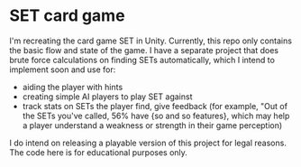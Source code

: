 # SET card game

I'm recreating the card game SET in Unity. Currently, this repo only contains the basic flow and state of the game. I have a separate project that does brute force calculations on finding SETs automatically, which I intend to implement soon and use for: 
- aiding the player with hints
- creating simple AI players to play SET against 
- track stats on SETs the player find, give feedback (for example, "Out of the SETs you've called, 56% have {so and so features}, which may help a player understand a weakness or strength in their game perception)

I do intend on releasing a playable version of this project for legal reasons. The code here is for educational purposes only.
